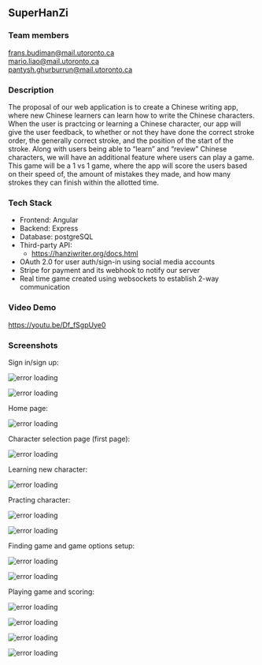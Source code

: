 ## SuperHanZi

### Team members

frans.budiman@mail.utoronto.ca  
mario.liao@mail.utoronto.ca  
pantysh.ghurburrun@mail.utoronto.ca

### Description

The proposal of our web application is to create a Chinese writing app, where new Chinese learners can learn how to write the Chinese characters. When the user is practcing or learning a Chinese character, our app will give the user feedback, to whether or not they have done the correct stroke order, the generally correct stroke, and the position of the start of the stroke. Along with users being able to “learn” and “review” Chinese characters, we will have an additional feature where users can play a game. This game will be a 1 vs 1 game, where the app will score the users based on their speed of, the amount of mistakes they made, and how many strokes they can finish within the allotted time.

### Tech Stack

- Frontend: Angular
- Backend: Express
- Database: postgreSQL
- Third-party API:
  - https://hanziwriter.org/docs.html
- OAuth 2.0 for user auth/sign-in using social media accounts
- Stripe for payment and its webhook to notify our server
- Real time game created using websockets to establish 2-way communication

### Video Demo

https://youtu.be/Df_fSgpUye0

### Screenshots

Sign in/sign up:

![error loading](screenshots/signIn.png)

![error loading](screenshots/signUp.png)

Home page:

![error loading](screenshots/homePage.png)

Character selection page (first page):

![error loading](screenshots/characterSelection.png)

Learning new character:

![error loading](screenshots/learning.png)

Practing character:

![error loading](screenshots/practcing1.png)

![error loading](screenshots/practcing2.png)

Finding game and game options setup:

![error loading](screenshots/findingMatch.png)

![error loading](screenshots/game1.png)

Playing game and scoring:

![error loading](screenshots/game2.png)

![error loading](screenshots/game3.png)

![error loading](screenshots/game4.png)

![error loading](screenshots/game5.png)
